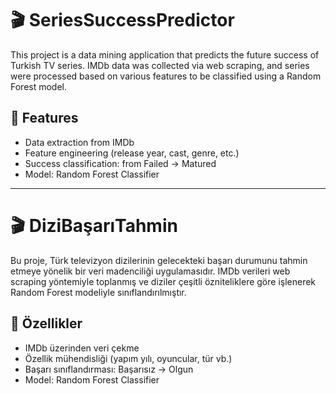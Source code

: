 
# 🎬 SeriesSuccessPredictor

This project is a data mining application that predicts the future success of Turkish TV series. IMDb data was collected via web scraping, and series were processed based on various features to be classified using a Random Forest model.

## 🚀 Features
- Data extraction from IMDb
- Feature engineering (release year, cast, genre, etc.)
- Success classification: from Failed → Matured
- Model: Random Forest Classifier


---


# 🎬 DiziBaşarıTahmin

Bu proje, Türk televizyon dizilerinin gelecekteki başarı durumunu tahmin etmeye yönelik bir veri madenciliği uygulamasıdır. IMDb verileri web scraping yöntemiyle toplanmış ve diziler çeşitli özniteliklere göre işlenerek Random Forest modeliyle sınıflandırılmıştır.

## 🚀 Özellikler
- IMDb üzerinden veri çekme
- Özellik mühendisliği (yapım yılı, oyuncular, tür vb.)
- Başarı sınıflandırması: Başarısız → Olgun
- Model: Random Forest Classifier



